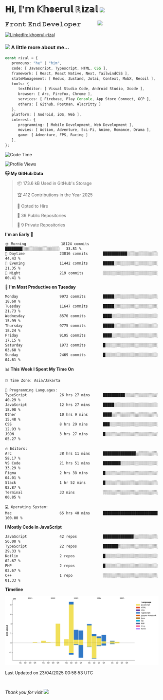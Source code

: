 <h1> 𝐇𝐢, 𝕀'𝕞 𝕂𝕙𝕠𝕖𝕣𝕦𝕝 ℝ𝕚𝕫𝕒𝕝 <img src="https://media.giphy.com/media/mGcNjsfWAjY5AEZNw6/giphy.gif" width="50"></h1>
<img align='right' src="https://media.giphy.com/media/v1.Y2lkPTc5MGI3NjExOWI2ajR2NGJubzBsZHFuaHMwajRrcDNsNXJwOG8yb3F0NjhkNXF4OSZlcD12MV9pbnRlcm5hbF9naWZfYnlfaWQmY3Q9cw/fkZukR450RQ1qnGaq9/giphy.gif" width="200">
<strong style="font-size:20px;">𝙵𝚛𝚘𝚗𝚝 𝙴𝚗𝚍 𝙳𝚎𝚟𝚎𝚕𝚘𝚙𝚎𝚛</strong>
</p></em>

[![LinkedIn: khoerul-rizal](https://img.shields.io/badge/khoerul--rizal-blue?style=flat-square&logo=Linkedin&logoColor=white&link=https://www.linkedin.com/in/khoerul-rizal/)](https://www.linkedin.com/in/khoerul-rizal/)

### <img src="https://media.giphy.com/media/VgCDAzcKvsR6OM0uWg/giphy.gif" width="50"> A little more about me...

```typescript
const rizal = {
   pronouns: "he" | "him",
   code: [ Javascript, Typescript, HTML, CSS ],
   framework: [ React, React Native, Next, TailwindCSS ],
   stateManagement: [ Redux, Zustand, Jotai, Context, MobX, Recoil ],
   tools: {
      textEditor: [ Visual Studio Code, Android Studio, Xcode ],
      browser: [ Arc, Firefox, Chrome ],
      services: [ Firebase, Play Console, App Store Connect, GCP ],
      others: [ Github, Postman, Alacritty ]
   },
   platform: [ Android, iOS, Web ],
   interest: {
      programming: [ Mobile Development, Web Development ],
      movies: [ Action, Adventure, Sci-Fi, Anime, Romance, Drama ],
      game: [ Adventure, FPS, Racing ]
   },
};
```

<!--START_SECTION:waka-->
![Code Time](http://img.shields.io/badge/Code%20Time-2%2C630%20hrs%2045%20mins-blue)

![Profile Views](http://img.shields.io/badge/Profile%20Views-13-blue)

**🐱 My GitHub Data** 

> 📦 173.6 kB Used in GitHub's Storage 
 > 
> 🏆 412 Contributions in the Year 2025
 > 
> 💼 Opted to Hire
 > 
> 📜 36 Public Repositories 
 > 
> 🔑 9 Private Repositories 
 > 
**I'm an Early 🐤** 

```text
🌞 Morning                18124 commits       ████████░░░░░░░░░░░░░░░░░   33.81 % 
🌆 Daytime                23816 commits       ███████████░░░░░░░░░░░░░░   44.43 % 
🌃 Evening                11442 commits       █████░░░░░░░░░░░░░░░░░░░░   21.35 % 
🌙 Night                  219 commits         ░░░░░░░░░░░░░░░░░░░░░░░░░   00.41 % 
```
📅 **I'm Most Productive on Tuesday** 

```text
Monday                   9972 commits        █████░░░░░░░░░░░░░░░░░░░░   18.60 % 
Tuesday                  11647 commits       █████░░░░░░░░░░░░░░░░░░░░   21.73 % 
Wednesday                8570 commits        ████░░░░░░░░░░░░░░░░░░░░░   15.99 % 
Thursday                 9775 commits        █████░░░░░░░░░░░░░░░░░░░░   18.24 % 
Friday                   9195 commits        ████░░░░░░░░░░░░░░░░░░░░░   17.15 % 
Saturday                 1973 commits        █░░░░░░░░░░░░░░░░░░░░░░░░   03.68 % 
Sunday                   2469 commits        █░░░░░░░░░░░░░░░░░░░░░░░░   04.61 % 
```


📊 **This Week I Spent My Time On** 

```text
🕑︎ Time Zone: Asia/Jakarta

💬 Programming Languages: 
TypeScript               26 hrs 27 mins      ██████████░░░░░░░░░░░░░░░   40.29 % 
JavaScript               12 hrs 27 mins      █████░░░░░░░░░░░░░░░░░░░░   18.98 % 
Other                    10 hrs 9 mins       ████░░░░░░░░░░░░░░░░░░░░░   15.48 % 
CSS                      8 hrs 29 mins       ███░░░░░░░░░░░░░░░░░░░░░░   12.93 % 
JSON                     3 hrs 27 mins       █░░░░░░░░░░░░░░░░░░░░░░░░   05.27 % 

🔥 Editors: 
Arc                      38 hrs 11 mins      ███████████████░░░░░░░░░░   58.17 % 
VS Code                  21 hrs 51 mins      ████████░░░░░░░░░░░░░░░░░   33.29 % 
Figma                    2 hrs 38 mins       █░░░░░░░░░░░░░░░░░░░░░░░░   04.01 % 
Slack                    1 hr 52 mins        █░░░░░░░░░░░░░░░░░░░░░░░░   02.87 % 
Terminal                 33 mins             ░░░░░░░░░░░░░░░░░░░░░░░░░   00.85 % 

💻 Operating System: 
Mac                      65 hrs 40 mins      █████████████████████████   100.00 % 
```

**I Mostly Code in JavaScript** 

```text
JavaScript               42 repos            ██████████████░░░░░░░░░░░   56.00 % 
TypeScript               22 repos            ███████░░░░░░░░░░░░░░░░░░   29.33 % 
Kotlin                   2 repos             █░░░░░░░░░░░░░░░░░░░░░░░░   02.67 % 
PHP                      2 repos             █░░░░░░░░░░░░░░░░░░░░░░░░   02.67 % 
C++                      1 repo              ░░░░░░░░░░░░░░░░░░░░░░░░░   01.33 % 
```



**Timeline**

![Lines of Code chart](https://raw.githubusercontent.com/khoerulrizal/khoerulrizal/main/assets/bar_graph.png)


 Last Updated on 23/04/2025 00:58:53 UTC
<!--END_SECTION:waka-->
</details>
<br/>

<em>Thank you for visit</em> <img src="https://media.giphy.com/media/v1.Y2lkPTc5MGI3NjExcHdvNm1qZWtjaGw0ZjdwM3Z3NnY2dHlueTVuODBta2FiY20wM2YybSZlcD12MV9pbnRlcm5hbF9naWZfYnlfaWQmY3Q9cw/tV25tpdKqdFa9x81k2/giphy.gif" width="40">
